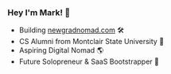 ### Hey I'm Mark! 👋
- Building [newgradnomad.com](https://newgradnomad.com) 🛠️
- CS Alumni from Montclair State University 🦅
- Aspiring Digital Nomad 🌎
- Future Solopreneur & SaaS Bootstrapper 🤑
